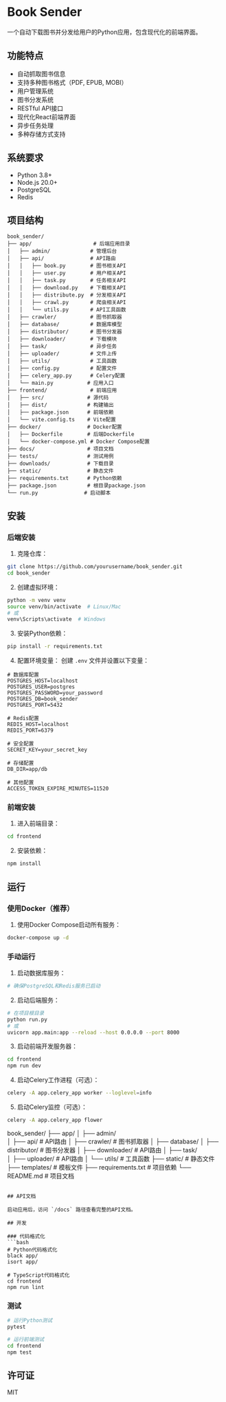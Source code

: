 # Book Sender

一个自动下载图书并分发给用户的Python应用，包含现代化的前端界面。

## 功能特点

- 自动抓取图书信息
- 支持多种图书格式（PDF, EPUB, MOBI）
- 用户管理系统
- 图书分发系统
- RESTful API接口
- 现代化React前端界面
- 异步任务处理
- 多种存储方式支持

## 系统要求

- Python 3.8+
- Node.js 20.0+
- PostgreSQL
- Redis

## 项目结构

```
book_sender/
├── app/                    # 后端应用目录
│   ├── admin/             # 管理后台
│   ├── api/               # API路由
│   │   ├── book.py        # 图书相关API
│   │   ├── user.py        # 用户相关API
│   │   ├── task.py        # 任务相关API
│   │   ├── download.py    # 下载相关API
│   │   ├── distribute.py  # 分发相关API
│   │   ├── crawl.py       # 爬虫相关API
│   │   └── utils.py       # API工具函数
│   ├── crawler/           # 图书抓取器
│   ├── database/          # 数据库模型
│   ├── distributor/       # 图书分发器
│   ├── downloader/        # 下载模块
│   ├── task/              # 异步任务
│   ├── uploader/          # 文件上传
│   ├── utils/             # 工具函数
│   ├── config.py          # 配置文件
│   ├── celery_app.py      # Celery配置
│   └── main.py           # 应用入口
├── frontend/              # 前端应用
│   ├── src/              # 源代码
│   ├── dist/             # 构建输出
│   ├── package.json      # 前端依赖
│   └── vite.config.ts    # Vite配置
├── docker/               # Docker配置
│   ├── Dockerfile        # 后端Dockerfile
│   └── docker-compose.yml # Docker Compose配置
├── docs/                 # 项目文档
├── tests/                # 测试用例
├── downloads/            # 下载目录
├── static/               # 静态文件
├── requirements.txt      # Python依赖
├── package.json          # 根目录package.json
└── run.py               # 启动脚本
```

## 安装

### 后端安装

1. 克隆仓库：
```bash
git clone https://github.com/yourusername/book_sender.git
cd book_sender
```

2. 创建虚拟环境：
```bash
python -m venv venv
source venv/bin/activate  # Linux/Mac
# 或
venv\Scripts\activate  # Windows
```

3. 安装Python依赖：
```bash
pip install -r requirements.txt
```

4. 配置环境变量：
创建 `.env` 文件并设置以下变量：
```env
# 数据库配置
POSTGRES_HOST=localhost
POSTGRES_USER=postgres
POSTGRES_PASSWORD=your_password
POSTGRES_DB=book_sender
POSTGRES_PORT=5432

# Redis配置
REDIS_HOST=localhost
REDIS_PORT=6379

# 安全配置
SECRET_KEY=your_secret_key

# 存储配置
DB_DIR=app/db

# 其他配置
ACCESS_TOKEN_EXPIRE_MINUTES=11520
```

### 前端安装

1. 进入前端目录：
```bash
cd frontend
```

2. 安装依赖：
```bash
npm install
```

## 运行

### 使用Docker（推荐）

1. 使用Docker Compose启动所有服务：
```bash
docker-compose up -d
```

### 手动运行

1. 启动数据库服务：
```bash
# 确保PostgreSQL和Redis服务已启动
```

2. 启动后端服务：
```bash
# 在项目根目录
python run.py
# 或
uvicorn app.main:app --reload --host 0.0.0.0 --port 8000
```

3. 启动前端开发服务器：
```bash
cd frontend
npm run dev
```

4. 启动Celery工作进程（可选）：
```bash
celery -A app.celery_app worker --loglevel=info
```

5. 启动Celery监控（可选）：
```bash
celery -A app.celery_app flower
```
book_sender/
├── app/
│   ├── admin/          
│   ├── api/            # API路由
│   ├── crawler/        # 图书抓取器
│   ├── database/
│   ├── distributor/    # 图书分发器
│   ├── downloader/            # API路由
│   ├── task/            
│   ├── uploader/            # API路由
│   └── utils/          # 工具函数
├── static/             # 静态文件
├── templates/          # 模板文件
├── requirements.txt    # 项目依赖
└── README.md          # 项目文档
```

## API文档

启动应用后，访问 `/docs` 路径查看完整的API文档。

## 开发

### 代码格式化
```bash
# Python代码格式化
black app/
isort app/

# TypeScript代码格式化
cd frontend
npm run lint
```

### 测试
```bash
# 运行Python测试
pytest

# 运行前端测试
cd frontend
npm test
```

## 许可证

MIT 